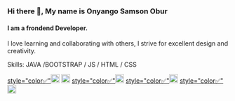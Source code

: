 ### Hi there 👋, My name is Onyango Samson Obur
#### I am a frondend Developer.
I love learning and collaborating with others, I strive for excellent design and creativity.


Skills: JAVA /BOOTSTRAP / JS / HTML / CSS


[style="color✅"<img src='https://cdn.jsdelivr.net/npm/simple-icons@3.0.1/icons/github.svg' alt='github' height='20'>](https://github.com/https://github.com/SamsonNeyo)  [<img src='https://cdn.jsdelivr.net/npm/simple-icons@3.0.1/icons/linkedin.svg' alt='linkedin' height='20'>](https://www.linkedin.com/in/https://www.linkedin.com/in/onyango-samson-775014245//)  [style="color✅"<img src='https://cdn.jsdelivr.net/npm/simple-icons@3.0.1/icons/facebook.svg' alt='facebook' height='20' >](style="color✅"https://www.facebook.com/https://www.facebook.com/samsonneyo1)  [style="color✅"<img src='https://cdn.jsdelivr.net/npm/simple-icons@3.0.1/icons/instagram.svg' alt='instagram' height='20'>](https://www.instagram.com/https://www.instagram.com/samsonneyo1//)  [style="color✅"<img src='https://cdn.jsdelivr.net/npm/simple-icons@3.0.1/icons/twitter.svg' alt='twitter' height='20'>](https://twitter.com/https://twitter.com/SamsonNeyo1)  




